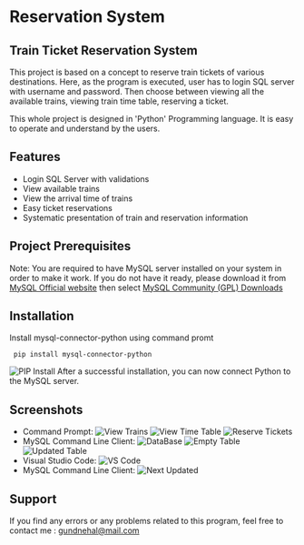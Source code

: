 # Reservation System
## Train Ticket Reservation System

This project is based on a concept to reserve 
train tickets of various destinations. 
Here, as the program is executed, user has to login
SQL server with username and password. 
Then choose between viewing all the available trains, 
viewing train time table, reserving a ticket.

This whole project is designed in 'Python' Programming 
language. It is easy to operate and understand by the users.


## Features

- Login SQL Server with validations
- View available trains
- View the arrival time of trains
- Easy ticket reservations
- Systematic presentation of train and reservation information


## Project Prerequisites

Note: You are required to have MySQL server installed 
on your system in order to make it work. If you do not have it ready, 
please download it from [MySQL Official website](https://www.mysql.com/downloads/)
then select [MySQL Community (GPL) Downloads](https://dev.mysql.com/downloads/)

## Installation

Install mysql-connector-python using command promt

```
 pip install mysql-connector-python
```
![PIP Install](https://user-images.githubusercontent.com/108085377/178277577-634b654f-5606-4f23-9445-24c11e067a91.JPG)
After a successful installation, you can now 
connect Python to the MySQL server.

## Screenshots
- Command Prompt:
![View Trains](https://user-images.githubusercontent.com/108085377/178270888-1f556ce8-8388-4d5e-b27c-6d657b31bea9.JPG)
![View Time Table](https://user-images.githubusercontent.com/108085377/178271926-4d17941e-95dc-4e04-85e8-699d73ba13e4.JPG)
![Reserve Tickets](https://user-images.githubusercontent.com/108085377/178271128-f787d4a0-5c89-4d90-9f32-7ed29d0f48a9.JPG)
- MySQL Command Line Client:
![DataBase](https://user-images.githubusercontent.com/108085377/178271387-755950ef-9934-4b97-9baf-e4693c5a9bfd.JPG)
![Empty Table](https://user-images.githubusercontent.com/108085377/178271412-854947fa-5403-402e-b969-3a8302c7d600.JPG)
![Updated Table](https://user-images.githubusercontent.com/108085377/178271434-476668cb-5657-47a9-95e2-00170b294b99.JPG)
- Visual Studio Code:
![VS Code](https://user-images.githubusercontent.com/108085377/178274051-72413ce5-0791-4104-a4d6-cf82ab232295.JPG)
- MySQL Command Line Client:
![Next Updated](https://user-images.githubusercontent.com/108085377/178274139-d625d4fa-cea3-4265-adb9-0d0127644bd6.JPG)


## Support

If you find any errors or any problems related to this program, 
feel free to contact me : gundnehal@mail.com
